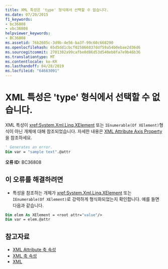 ```yaml
---
title: XML 특성은 'type' 형식에서 선택할 수 없습니다.
ms.date: 07/20/2015
f1_keywords:
- bc36808
- vbc36808
helpviewer_keywords:
- BC36808
ms.assetid: 76b2605c-3d9b-4e56-ba3f-99c60c668290
ms.openlocfilehash: 65d5dd1cbcf025866037ddf59a54b0ebae2d36d6
ms.sourcegitcommit: 2701302a99cafbe0d86d53d540eb0fa7e9b46b36
ms.translationtype: MT
ms.contentlocale: ko-KR
ms.lasthandoff: 04/28/2019
ms.locfileid: "64663091"
---
```

# <a name="xml-attributes-cannot-be-selected-from-type-type"></a>XML 특성은 'type' 형식에서 선택할 수 없습니다.
XML 특성이 <xref:System.Xml.Linq.XElement> 또는 `IEnumerable(Of XElement)`형식이 아닌 개체에 대해 참조되었습니다. 자세한 내용은 [XML Attribute Axis Property](../../visual-basic/language-reference/xml-axis/xml-attribute-axis-property.md)을 참조하세요.  
  
```vb  
' Generates an error.  
Dim var = "sample text".@attr  
```  
  
 **오류 ID:** BC36808  
  
## <a name="to-correct-this-error"></a>이 오류를 해결하려면  
  
- 특성을 참조하는 개체가 <xref:System.Xml.Linq.XElement> 또는 `IEnumerable(Of XElement)`로 강력하게 형식화되었는지 확인합니다. 예를 들면 다음과 같습니다.  
  
```vb  
Dim elem As XElement = <root attr="value"/>  
Dim var = elem.@attr  
```  
  
## <a name="see-also"></a>참고자료

- [XML Attribute 축 속성](../../visual-basic/language-reference/xml-axis/xml-attribute-axis-property.md)
- [XML 축 속성](../../visual-basic/language-reference/xml-axis/index.md)
- [XML](../../visual-basic/programming-guide/language-features/xml/index.md)
